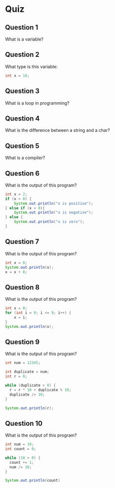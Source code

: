 # Quiz

## Question 1
What is a variable?

## Question 2
What type is this variable:
```java
int x = 18;
```

## Question 3
What is a loop in programming?

## Question 4
What is the difference between a string and a char?

## Question 5
What is a compiler?

## Question 6
What is the output of this program?
```java
int x = 2;
if (x > 0) {
    System.out.println("x is positive");
} else if (x < 0){
    System.out.println("x is negative");
} else {
    System.out.println("x is zero");
}
```

## Question 7
What is the output of this program?
```java
int x = 8;
System.out.println(x);
x = x + 8;
```

## Question 8
What is the output of this program?
```java
int x = 0;
for (int i = 0; i <= 9; i++) {
    x = i;
}
System.out.println(x);
```

## Question 9
What is the output of this program?
```java
int num = 12345;

int duplicate = num;
int r = 0;

while (duplicate > 0) {
  r = r * 10 + duplicate % 10;
  duplicate /= 10;
}

System.out.println(r);
```

## Question 10
What is the output of this program?
```java
int num = 10;
int count = 0;

while (10 > 0) {
  count += 1;
  num /= 10;
}

System.out.println(count)
```

